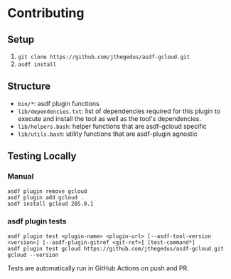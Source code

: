 # Contributing

## Setup

1. `git clone https://github.com/jthegedus/asdf-gcloud.git`
2. `asdf install`

## Structure

- `bin/*`: asdf plugin functions
- `lib/dependencies.txt`: list of dependencies required for this plugin to execute and install the tool as well as the tool's dependencies.
- `lib/helpers.bash`: helper functions that are asdf-gcloud specific
- `lib/utils.bash`: utility functions that are asdf-plugin agnostic

## Testing Locally

### Manual

```shell
asdf plugin remove gcloud
asdf plugin add gcloud .
asdf install gcloud 285.0.1
```

### asdf plugin tests

```shell
asdf plugin test <plugin-name> <plugin-url> [--asdf-tool-version <version>] [--asdf-plugin-gitref <git-ref>] [test-command*]
asdf plugin test gcloud https://github.com/jthegedus/asdf-gcloud.git gcloud --version
```

Tests are automatically run in GitHub Actions on push and PR.
